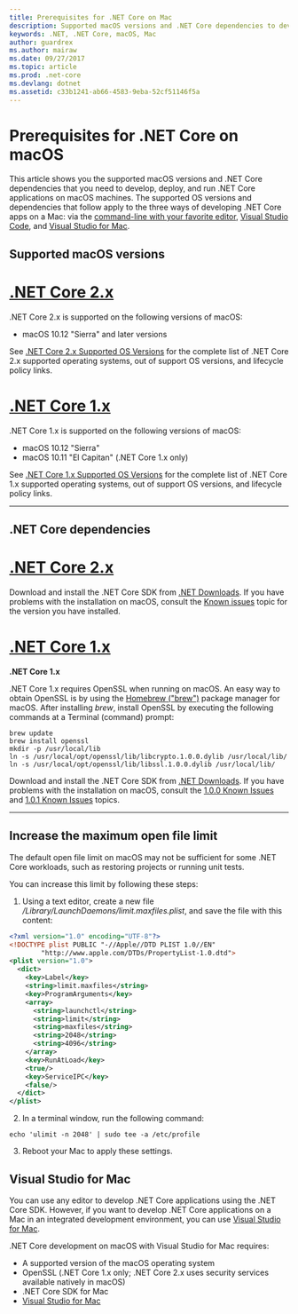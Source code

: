 ```yaml
---
title: Prerequisites for .NET Core on Mac
description: Supported macOS versions and .NET Core dependencies to develop, deploy, and run .NET Core applications on macOS machines.
keywords: .NET, .NET Core, macOS, Mac
author: guardrex
ms.author: mairaw
ms.date: 09/27/2017
ms.topic: article
ms.prod: .net-core
ms.devlang: dotnet
ms.assetid: c33b1241-ab66-4583-9eba-52cf51146f5a
---
```


# Prerequisites for .NET Core on macOS

This article shows you the supported macOS versions and .NET Core dependencies that you need to develop, deploy, and run .NET Core applications on macOS machines. The supported OS versions and dependencies that follow apply to the three ways of developing .NET Core apps on a Mac: via the [command-line with your favorite editor](tutorials/using-with-xplat-cli.md), [Visual Studio Code](https://code.visualstudio.com/), and [Visual Studio for Mac](https://www.visualstudio.com/vs/visual-studio-mac/).

## Supported macOS versions

# [.NET Core 2.x](#tab/netcore2x)

.NET Core 2.x is supported on the following versions of macOS:

* macOS 10.12 "Sierra" and later versions

See [.NET Core 2.x Supported OS Versions](https://github.com/dotnet/core/blob/master/release-notes/2.0/2.0-supported-os.md) for the complete list of .NET Core 2.x supported operating systems, out of support OS versions, and lifecycle policy links.

# [.NET Core 1.x](#tab/netcore1x)

.NET Core 1.x is supported on the following versions of macOS:

* macOS 10.12 "Sierra"
* macOS 10.11 "El Capitan" (.NET Core 1.x only)

See [.NET Core 1.x Supported OS Versions](https://github.com/dotnet/core/blob/master/release-notes/1.0/1.0-supported-os.md) for the complete list of .NET Core 1.x supported operating systems, out of support OS versions, and lifecycle policy links.

---

## .NET Core dependencies

# [.NET Core 2.x](#tab/netcore2x)

Download and install the .NET Core SDK from [.NET Downloads](https://www.microsoft.com/net/download/core). If you have problems with the installation on macOS, consult the [Known issues](https://github.com/dotnet/core/tree/master/release-notes/2.0) topic for the version you have installed.

# [.NET Core 1.x](#tab/netcore1x)

**.NET Core 1.x**

.NET Core 1.x requires OpenSSL when running on macOS. An easy way to obtain OpenSSL is by using the [Homebrew ("brew")](https://brew.sh/) package manager for macOS. After installing *brew*, install OpenSSL by executing the following commands at a Terminal (command) prompt:

```console
brew update
brew install openssl
mkdir -p /usr/local/lib
ln -s /usr/local/opt/openssl/lib/libcrypto.1.0.0.dylib /usr/local/lib/
ln -s /usr/local/opt/openssl/lib/libssl.1.0.0.dylib /usr/local/lib/
```

Download and install the .NET Core SDK from [.NET Downloads](https://www.microsoft.com/net/download/core). If you have problems with the installation on macOS, consult the [1.0.0 Known Issues](https://github.com/dotnet/core/blob/master/release-notes/1.0/1.0.0-known-issues.md) and [1.0.1 Known Issues](https://github.com/dotnet/core/blob/master/release-notes/1.0/1.0.1-known-issues.md) topics.

---

## Increase the maximum open file limit

The default open file limit on macOS may not be sufficient for some .NET Core workloads, such as restoring projects or running unit tests.

You can increase this limit by following these steps:

1. Using a text editor, create a new file _/Library/LaunchDaemons/limit.maxfiles.plist_, and save the file with this content:

```xml
<?xml version="1.0" encoding="UTF-8"?>
<!DOCTYPE plist PUBLIC "-//Apple//DTD PLIST 1.0//EN"
        "http://www.apple.com/DTDs/PropertyList-1.0.dtd">
<plist version="1.0">
  <dict>
    <key>Label</key>
    <string>limit.maxfiles</string>
    <key>ProgramArguments</key>
    <array>
      <string>launchctl</string>
      <string>limit</string>
      <string>maxfiles</string>
      <string>2048</string>
      <string>4096</string>
    </array>
    <key>RunAtLoad</key>
    <true/>
    <key>ServiceIPC</key>
    <false/>
  </dict>
</plist>
```

2. In a terminal window, run the following command:

```console
echo 'ulimit -n 2048' | sudo tee -a /etc/profile
```

3. Reboot your Mac to apply these settings.

## Visual Studio for Mac

You can use any editor to develop .NET Core applications using the .NET Core SDK. However, if you want to develop .NET Core applications on a Mac in an integrated development environment, you can use [Visual Studio for Mac](https://www.visualstudio.com/vs/visual-studio-mac/). 

.NET Core development on macOS with Visual Studio for Mac requires:

* A supported version of the macOS operating system
* OpenSSL (.NET Core 1.x only; .NET Core 2.x uses security services available natively in macOS)
* .NET Core SDK for Mac
* [Visual Studio for Mac](https://www.visualstudio.com/vs/visual-studio-mac/)
